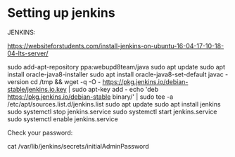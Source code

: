 # Setting up jenkins



JENKINS:

https://websiteforstudents.com/install-jenkins-on-ubuntu-16-04-17-10-18-04-lts-server/

sudo add-apt-repository ppa:webupd8team/java
sudo apt update
sudo apt install oracle-java8-installer
sudo apt install oracle-java8-set-default
javac -version
cd /tmp && wget -q -O - https://pkg.jenkins.io/debian-stable/jenkins.io.key | sudo apt-key add -
echo 'deb https://pkg.jenkins.io/debian-stable binary/' | sudo tee -a /etc/apt/sources.list.d/jenkins.list
sudo apt update
sudo apt install jenkins
sudo systemctl stop jenkins.service
sudo systemctl start jenkins.service
sudo systemctl enable jenkins.service

Check your password:

cat /var/lib/jenkins/secrets/initialAdminPassword